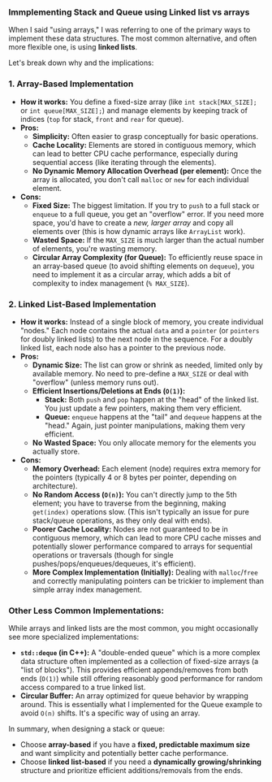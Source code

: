 ### Immplementing Stack and Queue using Linked list vs arrays
When I said "using arrays," I was referring to one of the primary ways to implement these data structures. The most common alternative, and often more flexible one, is using **linked lists**.

Let's break down why and the implications:

### 1. Array-Based Implementation

* **How it works:** You define a fixed-size array (like `int stack[MAX_SIZE];` or `int queue[MAX_SIZE];`) and manage elements by keeping track of indices (`top` for stack, `front` and `rear` for queue).
* **Pros:**
    * **Simplicity:** Often easier to grasp conceptually for basic operations.
    * **Cache Locality:** Elements are stored in contiguous memory, which can lead to better CPU cache performance, especially during sequential access (like iterating through the elements).
    * **No Dynamic Memory Allocation Overhead (per element):** Once the array is allocated, you don't call `malloc` or `new` for each individual element.
* **Cons:**
    * **Fixed Size:** The biggest limitation. If you try to `push` to a full stack or `enqueue` to a full queue, you get an "overflow" error. If you need more space, you'd have to create a *new, larger array* and copy all elements over (this is how dynamic arrays like `ArrayList` work).
    * **Wasted Space:** If the `MAX_SIZE` is much larger than the actual number of elements, you're wasting memory.
    * **Circular Array Complexity (for Queue):** To efficiently reuse space in an array-based queue (to avoid shifting elements on `dequeue`), you need to implement it as a circular array, which adds a bit of complexity to index management (`% MAX_SIZE`).

### 2. Linked List-Based Implementation

* **How it works:** Instead of a single block of memory, you create individual "nodes." Each node contains the actual `data` and a `pointer` (or `pointers` for doubly linked lists) to the next node in the sequence. For a doubly linked list, each node also has a pointer to the previous node.
* **Pros:**
    * **Dynamic Size:** The list can grow or shrink as needed, limited only by available memory. No need to pre-define a `MAX_SIZE` or deal with "overflow" (unless memory runs out).
    * **Efficient Insertions/Deletions at Ends (`O(1)`):**
        * **Stack:** Both `push` and `pop` happen at the "head" of the linked list. You just update a few pointers, making them very efficient.
        * **Queue:** `enqueue` happens at the "tail" and `dequeue` happens at the "head." Again, just pointer manipulations, making them very efficient.
    * **No Wasted Space:** You only allocate memory for the elements you actually store.
* **Cons:**
    * **Memory Overhead:** Each element (node) requires extra memory for the pointers (typically 4 or 8 bytes per pointer, depending on architecture).
    * **No Random Access (`O(n)`):** You can't directly jump to the 5th element; you have to traverse from the beginning, making `get(index)` operations slow. (This isn't typically an issue for pure stack/queue operations, as they only deal with ends).
    * **Poorer Cache Locality:** Nodes are not guaranteed to be in contiguous memory, which can lead to more CPU cache misses and potentially slower performance compared to arrays for sequential operations or traversals (though for single pushes/pops/enqueues/dequeues, it's efficient).
    * **More Complex Implementation (Initially):** Dealing with `malloc`/`free` and correctly manipulating pointers can be trickier to implement than simple array index management.

### Other Less Common Implementations:

While arrays and linked lists are the most common, you might occasionally see more specialized implementations:

* **`std::deque` (in C++):** A "double-ended queue" which is a more complex data structure often implemented as a collection of fixed-size arrays (a "list of blocks"). This provides efficient appends/removes from both ends (`O(1)`) while still offering reasonably good performance for random access compared to a true linked list.
* **Circular Buffer:** An array optimized for queue behavior by wrapping around. This is essentially what I implemented for the Queue example to avoid `O(n)` shifts. It's a specific way of using an array.

In summary, when designing a stack or queue:

* Choose **array-based** if you have a **fixed, predictable maximum size** and want simplicity and potentially better cache performance.
* Choose **linked list-based** if you need a **dynamically growing/shrinking** structure and prioritize efficient additions/removals from the ends.